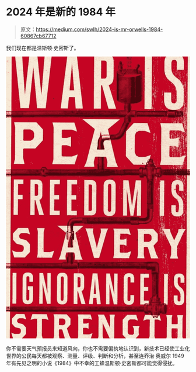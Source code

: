 # 2024 年是新的 1984 年

> 原文：<https://medium.com/swlh/2024-is-mr-orwells-1984-60867cb67712>

我们现在都是温斯顿·史密斯了。

![](img/d8c00bdfa35d722ad9350ea282ca59f6.png)

你不需要天气预报员来知道风向，你也不需要偏执地认识到，新技术已经使工业化世界的公民每天都被观察、测量、评级、判断和分析，甚至连乔治·奥威尔 1949 年有先见之明的小说《1984》中不幸的工蜂温斯顿·史密斯都可能觉得侵扰。